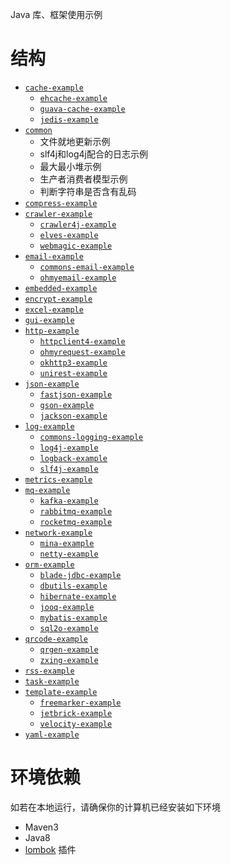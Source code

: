 

Java 库、框架使用示例

# 结构

- [`cache-example`](https://github.com/biezhi/java-library-examples/tree/master/cache-example)
    - [`ehcache-example`](https://github.com/biezhi/java-library-examples/blob/master/cache-example/ehcache-example)
    - [`guava-cache-example`](https://github.com/biezhi/java-library-examples/blob/master/cache-example/guava-cache-example)
    - [`jedis-example`](https://github.com/biezhi/java-library-examples/blob/master/cache-example/jedis-example)
- [`common`](https://github.com/Gizing/java-library-examples/tree/master/common)
    - 文件就地更新示例
    - slf4j和log4j配合的日志示例
    - 最大最小堆示例
    - 生产者消费者模型示例
    - 判断字符串是否含有乱码
- [`compress-example`](https://github.com/biezhi/java-library-examples/tree/master/compress-example)
- [`crawler-example`](https://github.com/biezhi/java-library-examples/blob/master/crawler-example)
    - [`crawler4j-example`](https://github.com/biezhi/java-library-examples/blob/master/crawler-example/crawler4j-example)
    - [`elves-example`](https://github.com/biezhi/java-library-examples/blob/master/crawler-example/elves-example)
    - [`webmagic-example`](https://github.com/biezhi/java-library-examples/blob/master/crawler-example/webmagic-example)
- [`email-example`](https://github.com/biezhi/java-library-examples/tree/master/email-example)
    - [`commons-email-example`](https://github.com/biezhi/java-library-examples/tree/master/email-example/commons-email-example/src/main/java/io/github/biezhi/email)
    - [`ohmyemail-example`](https://github.com/biezhi/java-library-examples/blob/master/email-example/ohmyemail-example)
- [`embedded-example`](https://github.com/biezhi/java-library-examples/blob/master/embedded-example)
- [`encrypt-example`](https://github.com/biezhi/java-library-examples/blob/master/encrypt-example)
- [`excel-example`](https://github.com/biezhi/java-library-examples/blob/master/excel-example)
- [`gui-example`](https://github.com/biezhi/java-library-examples/blob/master/gui-example)
- [`http-example`](https://github.com/biezhi/java-library-examples/blob/master/http-example)
    - [`httpclient4-example`](https://github.com/biezhi/java-library-examples/tree/master/http-example/httpclient4-example/src/main/java/io/github/biezhi/httpclient4)
    - [`ohmyrequest-example`](https://github.com/biezhi/java-library-examples/blob/master/http-example/ohmyrequest-example)
    - [`okhttp3-example`](https://github.com/biezhi/java-library-examples/tree/master/http-example/okhttp3-example/src/main/java/io/github/biezhi/okhttp3)
    - [`unirest-example`](https://github.com/biezhi/java-library-examples/tree/master/http-example/unirest-example/src/main/java/io/github/biezhi/unirest)
- [`json-example`](https://github.com/biezhi/java-library-examples/blob/master/json-example)
    - [`fastjson-example`](https://github.com/biezhi/java-library-examples/tree/master/json-example/fastjson-example/src/main/java/io/github/biezhi/json/fastjson)
    - [`gson-example`](https://github.com/biezhi/java-library-examples/tree/master/json-example/gson-exmaple/src/main/java/io/github/biezhi/json/gson)
    - [`jackson-example`](https://github.com/biezhi/java-library-examples/tree/master/json-example/jackson-example/src/main/java/io/github/biezhi/json/jackson)
- [`log-example`](https://github.com/biezhi/java-library-examples/blob/master/log-example)
    - [`commons-logging-example`](https://github.com/biezhi/java-library-examples/tree/master/log-example/commons-logging-example/src/main/java/io/github/biezhi/commons/logging)
    - [`log4j-example`](https://github.com/biezhi/java-library-examples/blob/master/log-example/log4j-example/src/main/java/io/github/biezhi/log4j)
    - [`logback-example`](https://github.com/biezhi/java-library-examples/blob/master/log-example/logback-example/src/main/java/io/github/biezhi/logback)
    - [`slf4j-example`](https://github.com/biezhi/java-library-examples/blob/master/log-example/slf4j-example/src/main/java/io/github/biezhi/slf4j)
- [`metrics-example`](https://github.com/biezhi/java-library-examples/blob/master/metrics-example)
- [`mq-example`](https://github.com/biezhi/java-library-examples/blob/master/mq-example)
    - [`kafka-example`](https://github.com/biezhi/java-library-examples/blob/master/mq-example/kafka-example)
    - [`rabbitmq-example`](https://github.com/biezhi/java-library-examples/blob/master/mq-example/rabbitmq-example)
    - [`rocketmq-example`](https://github.com/biezhi/java-library-examples/blob/master/mq-example/rocketmq-example)
- [`network-example`](https://github.com/biezhi/java-library-examples/blob/master/network-example)
    - [`mina-example`](https://github.com/biezhi/java-library-examples/blob/master/network-example/mina-example)
    - [`netty-example`](https://github.com/biezhi/java-library-examples/blob/master/network-example/netty-example)
- [`orm-example`](https://github.com/biezhi/java-library-examples/blob/master/orm-example)
    - [`blade-jdbc-example`](https://github.com/biezhi/java-library-examples/blob/master/orm-example/blade-jdbc-example)
    - [`dbutils-example`](https://github.com/biezhi/java-library-examples/blob/master/orm-example/dbutils-example)
    - [`hibernate-example`](https://github.com/biezhi/java-library-examples/blob/master/orm-example/hibernate-example)
    - [`jooq-example`](https://github.com/biezhi/java-library-examples/blob/master/orm-example/jooq-example)
    - [`mybatis-example`](https://github.com/biezhi/java-library-examples/blob/master/orm-example/mybatis-example)
    - [`sql2o-example`](https://github.com/biezhi/java-library-examples/blob/master/orm-example/sql2o-example)
- [`qrcode-example`](https://github.com/biezhi/java-library-examples/blob/master/qrcode-example)
    - [`qrgen-example`](https://github.com/biezhi/java-library-examples/blob/master/qrcode-example/qrgen-example)
    - [`zxing-example`](https://github.com/biezhi/java-library-examples/blob/master/qrcode-example/zxing-example)
- [`rss-example`](https://github.com/biezhi/java-library-examples/blob/master/rss-example)
- [`task-example`](https://github.com/biezhi/java-library-examples/blob/master/task-example)
- [`template-example`](https://github.com/biezhi/java-library-examples/blob/master/template-example)
    - [`freemarker-example`](https://github.com/biezhi/java-library-examples/blob/master/template-example/freemarker-example)
    - [`jetbrick-example`](https://github.com/biezhi/java-library-examples/blob/master/template-example/jetbrick-example)
    - [`velocity-example`](https://github.com/biezhi/java-library-examples/blob/master/template-example/velocity-example)
- [`yaml-example`](https://github.com/biezhi/java-library-examples/tree/master/yaml-example/src/main/java/io/github/biezhi/yaml)



# 环境依赖

如若在本地运行，请确保你的计算机已经安装如下环境

- Maven3
- Java8
- [lombok](https://projectlombok.org/) 插件

